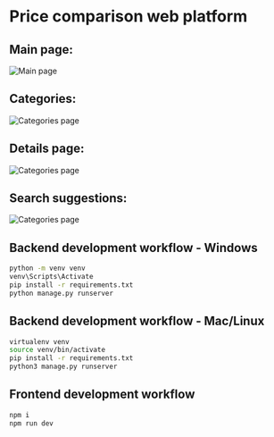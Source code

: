 # Price comparison web platform

## Main page:

![Main page](https://user-images.githubusercontent.com/55320717/144717511-edebfa10-1ce2-41d6-8846-ac8908a1cd01.png)

## Categories:

![Categories page](https://user-images.githubusercontent.com/55320717/144717522-9f8b7277-d038-4dfc-8c68-439bea24985d.png)

## Details page:

![Categories page](https://user-images.githubusercontent.com/55320717/144717542-ddea46fa-05ff-4887-bba3-a13d0199624e.png)

## Search suggestions:

![Categories page](https://user-images.githubusercontent.com/55320717/144717534-a3634740-9b8a-4557-9324-38bdcf8b1930.png)

## Backend development workflow - Windows

```bash
python -m venv venv
venv\Scripts\Activate
pip install -r requirements.txt
python manage.py runserver
```

## Backend development workflow - Mac/Linux

```bash
virtualenv venv
source venv/bin/activate
pip install -r requirements.txt
python3 manage.py runserver
```

## Frontend development workflow

```bash
npm i
npm run dev
```